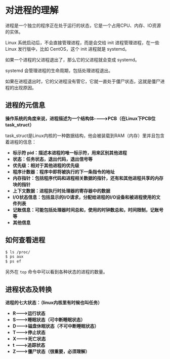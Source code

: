 # 对进程的理解

进程是一个独立的程序正在处于运行的状态，它是一个占用CPU、内存、IO资源的实体。

Linux 系统启动后，不会直接管理进程，而是会交给 init 进程管理进程，在一些 Linux 发行版中，比如 CentOS，这个 init 进程就是 systemd。

如果一个进程的父进程退出了，那么它的父进程就会变成 systemd。

systemd 会管理进程的生命周期，包括处理进程退出。

如果在进程退出时，它的父进程没有管它，它就一直处于僵尸状态，这就是僵尸进程的出现原因。



## 进程的元信息

**操作系统的角度来说，进程描述为一个结构体---->PCB（在Linux下PCB位task_struct）**

task_struct是Linux内核的一种数据结构，他会被装载到RAM（内存）里并且包含着进程的信息：

- **标示符 pid：描述本进程的唯一标示符，用来区别其他进程**
- **状态：任务状态，退出代码，退出信号等**
- **优先级：相对于其他进程的优先级**
- **程序计数器：程序中即将被执行的下一条指令的地址**
- **内存指针：包括程序代码和进程相关数据的指针，还有和其他进程共享的内存块的指针**
- **上下文数据：进程执行时处理器的寄存器中的数据**
- **I/O状态信息：包括显示的I/O请求，分配给进程的I/O设备和被进程使用的文件列表**
- **记账信息：可能包括处理器时间总和，使用的时钟数总和，时间限制，记账号等**
- **其他信息**



## 如何查看进程

```bash
$ ls /proc/
$ ps aux
$ ps ef
```

另外在 `top` 命令中可以看到各种状态的进程的数量。



## 进程状态及转换

**进程的七大状态：（linux内核里有时候也叫任务）**

- **R--->运行状态**
- **S--->睡眠状态（可中断睡眠状态）**
- **D--->磁盘休眠状态（不可中断睡眠状态）**
- **T--->停止状态**
- **X--->死亡状态**
- **t --->追踪状态**
- **Z--->僵尸状态（很重要，必须理解）**

























